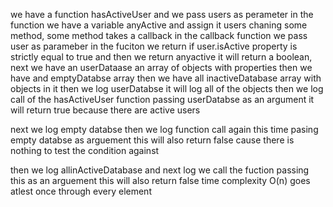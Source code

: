 we have a function hasActiveUser and we pass users as perameter in the function we have a variable anyActive and assign it users chaning some method, some method takes a callback in the callback function we pass user as parameber in the fuciton we return if user.isActive property is strictly equal to true and then we return anyactive it will return a boolean, next we have an userDataase an array of objects with properties then we have and emptyDatabse array then we have all inactiveDatabase array with objects in it then we log userDatabse it will log all of the objects then we log call of the hasActiveUser function passing userDatabse as an argument it will return true because there are active users

next we log empty databse then we log function call again this time pasing empty databse as arguement this will also return false cause there is nothing to test the condition against

then we log allinActiveDatabase and next log we call the fuction passing this as an arguement this will also return false time complexity O(n) goes atlest once through every element